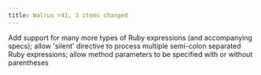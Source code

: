 ```yaml
---
title: Walrus r41, 3 items changed
---
```


Add support for many more types of Ruby expressions (and accompanying specs); allow 'silent' directive to process multiple semi-colon separated Ruby expressions; allow method parameters to be specified with or without parentheses
